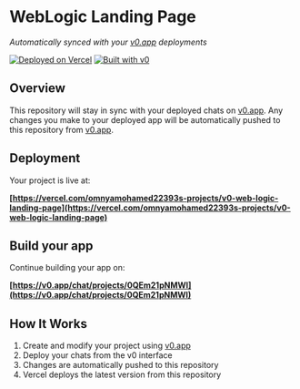 # WebLogic Landing Page

*Automatically synced with your [v0.app](https://v0.app) deployments*

[![Deployed on Vercel](https://img.shields.io/badge/Deployed%20on-Vercel-black?style=for-the-badge&logo=vercel)](https://vercel.com/omnyamohamed22393s-projects/v0-web-logic-landing-page)
[![Built with v0](https://img.shields.io/badge/Built%20with-v0.app-black?style=for-the-badge)](https://v0.app/chat/projects/0QEm21pNMWI)

## Overview

This repository will stay in sync with your deployed chats on [v0.app](https://v0.app).
Any changes you make to your deployed app will be automatically pushed to this repository from [v0.app](https://v0.app).

## Deployment

Your project is live at:

**[https://vercel.com/omnyamohamed22393s-projects/v0-web-logic-landing-page](https://vercel.com/omnyamohamed22393s-projects/v0-web-logic-landing-page)**

## Build your app

Continue building your app on:

**[https://v0.app/chat/projects/0QEm21pNMWI](https://v0.app/chat/projects/0QEm21pNMWI)**

## How It Works

1. Create and modify your project using [v0.app](https://v0.app)
2. Deploy your chats from the v0 interface
3. Changes are automatically pushed to this repository
4. Vercel deploys the latest version from this repository